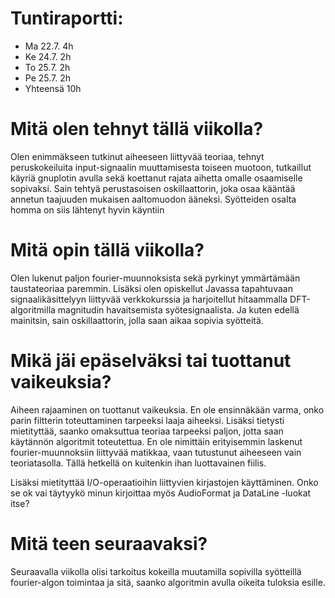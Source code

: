 # Tuntiraportti:
- Ma 22.7. 4h
- Ke 24.7. 2h
- To 25.7. 2h
- Pe 25.7. 2h
- Yhteensä 10h

# Mitä olen tehnyt tällä viikolla?

Olen enimmäkseen tutkinut aiheeseen liittyvää teoriaa, tehnyt peruskokeiluita input-signaalin muuttamisesta toiseen muotoon, tutkaillut käyriä gnuplotin avulla sekä koettanut rajata aihetta omalle osaamiselle sopivaksi. Sain tehtyä perustasoisen oskillaattorin, joka osaa kääntää annetun taajuuden mukaisen aaltomuodon ääneksi. Syötteiden osalta homma on siis lähtenyt hyvin käyntiin

# Mitä opin tällä viikolla?

Olen lukenut paljon fourier-muunnoksista sekä pyrkinyt ymmärtämään taustateoriaa paremmin. Lisäksi olen opiskellut Javassa tapahtuvaan signaalikäsittelyyn liittyvää verkkokurssia ja harjoitellut hitaammalla DFT-algoritmilla magnitudin havaitsemista syötesignaalista. Ja kuten edellä mainitsin, sain oskillaattorin, jolla saan aikaa sopivia syötteitä.

# Mikä jäi epäselväksi tai tuottanut vaikeuksia?

Aiheen rajaaminen on tuottanut vaikeuksia. En ole ensinnäkään varma, onko parin filtterin toteuttaminen tarpeeksi laaja aiheeksi. Lisäksi tietysti mietityttää, saanko omaksuttua teoriaa tarpeeksi paljon, jotta saan käytännön algoritmit toteutettua. En ole nimittäin erityisemmin laskenut fourier-muunnoksiin liittyvää matikkaa, vaan tutustunut aiheeseen vain teoriatasolla. Tällä hetkellä on kuitenkin ihan luottavainen fiilis.

Lisäksi mietityttää I/O-operaatioihin liittyvien kirjastojen käyttäminen. Onko se ok vai täytyykö minun kirjoittaa myös AudioFormat ja DataLine -luokat itse? 

# Mitä teen seuraavaksi?

Seuraavalla viikolla olisi tarkoitus kokeilla muutamilla sopivilla syötteillä fourier-algon toimintaa ja sitä, saanko algoritmin avulla oikeita tuloksia esille. 

